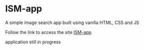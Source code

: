 # ISM-app
A simple image search app built using vanilla HTML, CSS and JS

Follow the link to access the site
[ISM-app](https://austinmonde.github.io/ISM-app/)  

application still in progress

